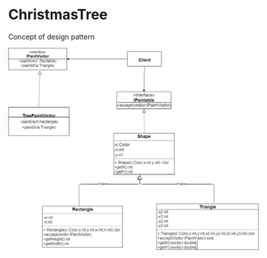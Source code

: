 # ChristmasTree
Concept of design pattern

![UML](https://github.com/kennethmokhethi/ChristmasTree/blob/master/UML.png?raw=true)



